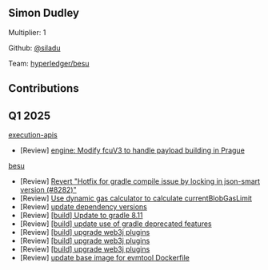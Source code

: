 ## Simon Dudley
Multiplier: 1

Github: [@siladu](https://github.com/siladu)

Team: [hyperledger/besu](https://github.com/hyperledger/besu/pulls?q=author%3Asiladu)

## Contributions
## Q1 2025

[execution-apis](https://github.com/ethereum/execution-apis)
* [Review] [engine: Modify fcuV3 to handle payload building in Prague](https://github.com/ethereum/execution-apis/pull/625#pullrequestreview-2591867694)

[besu](https://github.com/hyperledger/besu)
* [Review] [Revert "Hotfix for gradle compile issue by locking in json-smart version (#8282)"](https://github.com/hyperledger/besu/pull/8286#pullrequestreview-2613020983)
* [Review] [Use dynamic gas calculator to calculate currentBlobGasLimit](https://github.com/hyperledger/besu/pull/8257#pullrequestreview-2613579243)
* [Review] [update dependency versions](https://github.com/hyperledger/besu/pull/8293#pullrequestreview-2613995166)
* [Review] [[build] Update to gradle 8.11](https://github.com/hyperledger/besu/pull/8294#pullrequestreview-2613997000)
* [Review] [[build] update use of gradle deprecated features](https://github.com/hyperledger/besu/pull/8295#pullrequestreview-2613999461)
* [Review] [[build] upgrade web3j plugins](https://github.com/hyperledger/besu/pull/8296#pullrequestreview-2614003289)
* [Review] [[build] upgrade web3j plugins](https://github.com/hyperledger/besu/pull/8296#pullrequestreview-2614003289)
* [Review] [[build] upgrade web3j plugins](https://github.com/hyperledger/besu/pull/8296#pullrequestreview-2614008992)
* [Review] [update base image for evmtool Dockerfile](https://github.com/hyperledger/besu/pull/8304#pullrequestreview-2619826183)
